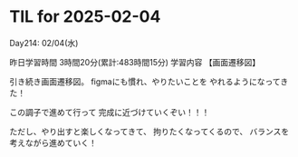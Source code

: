 # TIL for 2025-02-04
Day214: 02/04(水)

昨日学習時間 3時間20分(累計:483時間15分)
学習内容 【画面遷移図】

引き続き画面遷移図。
figmaにも慣れ、やりたいことを
やれるようになってきた！

この調子で進めて行って
完成に近づけていくぞい！！！

ただし、やり出すと楽しくなってきて、
拘りたくなってくるので、
バランスを考えながら進めていく！